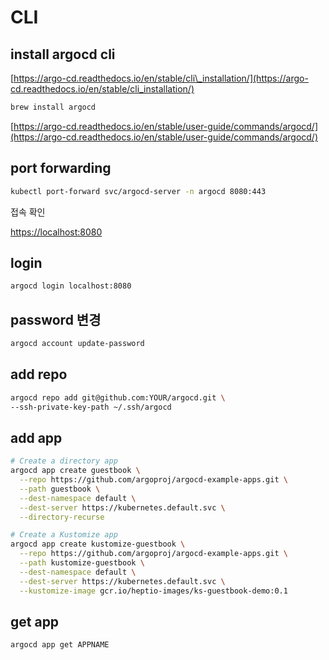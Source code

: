 # CLI

## install argocd cli

[https://argo-cd.readthedocs.io/en/stable/cli\_installation/](https://argo-cd.readthedocs.io/en/stable/cli_installation/)

```bash
brew install argocd
```

[https://argo-cd.readthedocs.io/en/stable/user-guide/commands/argocd/](https://argo-cd.readthedocs.io/en/stable/user-guide/commands/argocd/)

## port forwarding

```bash
kubectl port-forward svc/argocd-server -n argocd 8080:443
```

접속 확인

[https://localhost:8080](https://localhost:8080)

## login

```bash
argocd login localhost:8080
```

## password 변경

```bash
argocd account update-password
```

## add repo

```bash
argocd repo add git@github.com:YOUR/argocd.git \
--ssh-private-key-path ~/.ssh/argocd
```

## add app

```bash
# Create a directory app
argocd app create guestbook \
  --repo https://github.com/argoproj/argocd-example-apps.git \
  --path guestbook \
  --dest-namespace default \
  --dest-server https://kubernetes.default.svc \
  --directory-recurse

# Create a Kustomize app
argocd app create kustomize-guestbook \
  --repo https://github.com/argoproj/argocd-example-apps.git \
  --path kustomize-guestbook \
  --dest-namespace default \
  --dest-server https://kubernetes.default.svc \
  --kustomize-image gcr.io/heptio-images/ks-guestbook-demo:0.1
```

## get app

```bash
argocd app get APPNAME
```

